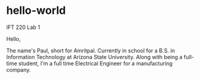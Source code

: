 # hello-world
IFT 220 Lab 1

Hello,

The name's Paul, short for Amritpal. Currently in school for a B.S. in Information Technology at Arizona State University. Along with being a full-time student, I'm a full time Electrical Engineer for a manufacturing company.
